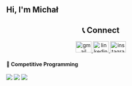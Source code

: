 ## Hi, I'm Michał

<!-- Contact Section -->

<div align="center">

## 📞 Connect

<p align="center">
  <a href="mailto:michalsuski02@gmail.com">
    <img src="https://raw.githubusercontent.com/maurodesouza/profile-readme-generator/master/src/assets/icons/social/gmail/default.svg" width="42" height="30" alt="gmail logo"/>
  </a>
  <a href="https://www.linkedin.com/in/micha%C5%82-suski-64bb49304/">
    <img src="https://raw.githubusercontent.com/maurodesouza/profile-readme-generator/master/src/assets/icons/social/linkedin/default.svg" width="42" height="30" alt="linkedin logo"/>
  </a>
  <a href="https://www.instagram.com/misiek_suski/">
    <img src="https://raw.githubusercontent.com/maurodesouza/profile-readme-generator/master/src/assets/icons/social/instagram/default.svg" width="42" height="30" alt="instagram logo"/>
  </a>
</p>

</div>
<!-- Contact Section -->


#### 🦖 Competitive Programming
  
  ![](https://ziadoua.github.io/m3-Markdown-Badges/badges/C/c2.svg)
  ![](https://ziadoua.github.io/m3-Markdown-Badges/badges/C++/c++1.svg)
  ![](https://ziadoua.github.io/m3-Markdown-Badges/badges/VisualStudioCode/visualstudiocode3.svg)
